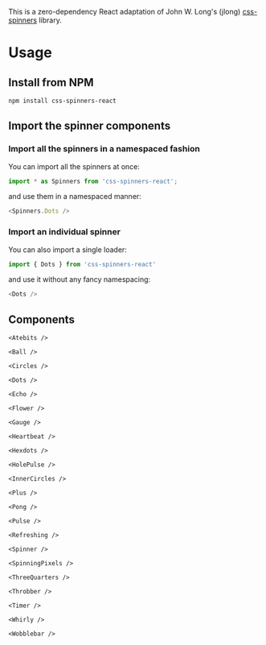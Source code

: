 This is a zero-dependency React adaptation of John W. Long's (jlong) [css-spinners](https://github.com/jlong/css-spinners) library.

# Usage

## Install from NPM
```bash
npm install css-spinners-react
```

## Import the spinner components

### Import all the spinners in a namespaced fashion
You can import all the spinners at once:
```js
import * as Spinners from 'css-spinners-react';
```
and use them in a namespaced manner:
```js
<Spinners.Dots />
```

### Import an individual spinner 
You can also import a single loader:
```js
import { Dots } from 'css-spinners-react'
```
and use it without any fancy namespacing:
```js
<Dots />
```

## Components

```<Atebits />```

```<Ball />```

```<Circles />```

```<Dots />```

```<Echo />```

```<Flower />```

```<Gauge />```

```<Heartbeat />```

```<Hexdots />```

```<HolePulse />```

```<InnerCircles />```

```<Plus />```

```<Pong />```

```<Pulse />```

```<Refreshing />```

```<Spinner />```

```<SpinningPixels />```

```<ThreeQuarters />```

```<Throbber />```

```<Timer />```

```<Whirly />```

```<Wobblebar />```
